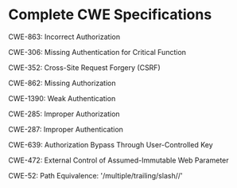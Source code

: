 

# Complete CWE Specifications

CWE-863: Incorrect Authorization

CWE-306: Missing Authentication for Critical Function

CWE-352: Cross-Site Request Forgery (CSRF)

CWE-862: Missing Authorization

CWE-1390: Weak Authentication

CWE-285: Improper Authorization

CWE-287: Improper Authentication

CWE-639: Authorization Bypass Through User-Controlled Key

CWE-472: External Control of Assumed-Immutable Web Parameter

CWE-52: Path Equivalence: '/multiple/trailing/slash//'